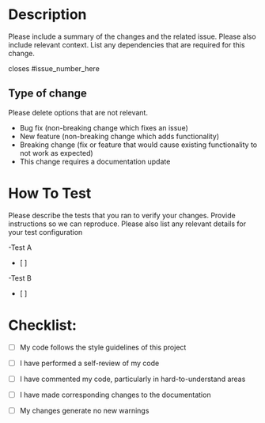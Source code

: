 ﻿
# Description

Please include a summary of the changes and the related issue. Please also include relevant context. List any dependencies that are required for this change.

closes #issue_number_here

## Type of change

Please delete options that are not relevant.

- Bug fix (non-breaking change which fixes an issue)
- New feature (non-breaking change which adds functionality)
- Breaking change (fix or feature that would cause existing functionality to not work as expected)
- This change requires a documentation update

# How To Test

Please describe the tests that you ran to verify your changes. Provide instructions so we can reproduce. Please also list any relevant details for your test configuration

-Test A
- [ ]

-Test B
- [ ] 


# Checklist:

- [ ] My code follows the style guidelines of this project
- [ ] I have performed a self-review of my code
- [ ] I have commented my code, particularly in hard-to-understand areas
- [ ] I have made corresponding changes to the documentation
- [ ] My changes generate no new warnings

